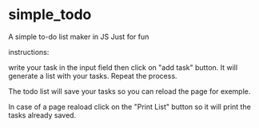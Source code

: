 # simple_todo
A simple to-do list maker  in JS
Just for fun


instructions: 

write your task in the input field then click on "add task" button. It will generate a list with your tasks.
Repeat the process.

The todo list will save your tasks so you can reload the page for exemple. 

In case of a page reaload click on the "Print List" button so it will print the tasks already saved.



